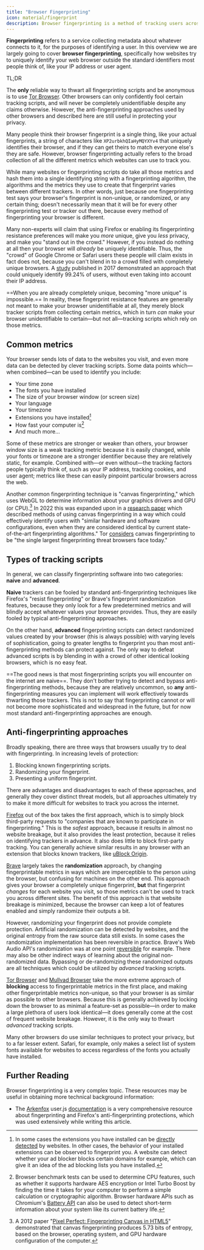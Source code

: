 ```yaml
---
title: "Browser Fingerprinting"
icon: material/fingerprint
description: Browser fingerprinting is a method of tracking users across sites regardless of their network.
---
```


**Fingerprinting** refers to a service collecting metadata about whatever connects to it, for the purposes of identifying a user. In this overview we are largely going to cover **browser fingerprinting**, specifically how websites try to uniquely identify your web browser outside the standard identifiers most people think of, like your IP address or user agent.

<div class="admonition abstract" markdown>
<p class="admonition-title">TL;DR</p>

The **only** reliable way to thwart all fingerprinting scripts and be anonymous is to use [Tor Browser](../tor.md). Other browsers can only confidently fool certain tracking scripts, and will never be completely unidentifiable despite any claims otherwise. However, the anti-fingerprinting approaches used by other browsers and described here are still useful in protecting your privacy.

</div>

Many people think their browser fingerprint is a single thing, like your actual fingerprints, a string of characters like `XP2urbkhQIaHyMQYXYv4` that uniquely identifies their browser, and if they can get theirs to match everyone else's they are safe. However, browser fingerprinting actually refers to the broad collection of all the different metrics which websites can use to track you.

While many websites or fingerprinting scripts do take all those metrics and hash them into a single identifying string with a fingerprinting algorithm, the algorithms and the metrics they use to create that fingerprint varies between different trackers. In other words, just because one fingerprinting test says your browser's fingerprint is non-unique, or randomized, or any certain thing; doesn't necessarily mean that it will be for every other fingerprinting test or tracker out there, because every method of fingerprinting your browser is different.

Many non-experts will claim that using Firefox or enabling its fingerprinting resistance preferences will make you *more* unique, give you *less* privacy, and make you "stand out in the crowd." However, if you instead do nothing at all then your browser will *already* be uniquely identifiable. Thus, the "crowd" of Google Chrome or Safari users these people will claim exists in fact does not, because you can't blend in to a crowd filled with completely unique browsers. A [study](https://www.ndss-symposium.org/ndss2017/ndss-2017-programme/cross-browser-fingerprinting-os-and-hardware-level-features/) published in 2017 demonstrated an approach that could uniquely identify 99.24% of users, without even taking into account their IP address.

==When you are already completely unique, becoming "more unique" is impossible.== In reality, these fingerprint resistance features are generally not meant to make your browser unidentifiable at all, they merely block tracker scripts from collecting certain metrics, which in turn *can* make your browser unidentifiable to certain—but not all—tracking scripts which rely on those metrics.

## Common metrics

Your browser sends lots of data to the websites you visit, and even more data can be detected by clever tracking scripts. Some data points which—when combined—can be used to identify you include:

- Your time zone
- The fonts you have installed
- The size of your browser window (or screen size)
- Your language
- Your timezone
- Extensions you have installed[^1]
- How fast your computer is[^2]
- And much more...

Some of these metrics are stronger or weaker than others, your browser window size is a weak tracking metric because it is easily changed, while your fonts or timezone are a stronger identifier because they are relatively static, for example. Combined with—or even without—the tracking factors people typically think of, such as your IP address, tracking cookies, and user agent; metrics like these can easily pinpoint particular browsers across the web.

Another common fingerprinting technique is "canvas fingerprinting," which uses WebGL to determine information about your graphics drivers and GPU (or CPU).[^3] In 2022 this was expanded upon in a [research paper](https://www.ndss-symposium.org/wp-content/uploads/2022-93-paper.pdf) which described methods of using canvas fingerprinting in a way which could effectively identify users with "similar hardware and software configurations, even when they are considered identical by current state-of-the-art fingerprinting algorithms." Tor [considers](https://2019.www.torproject.org/projects/torbrowser/design/#fingerprinting-linkability) canvas fingerprinting to be "the single largest fingerprinting threat browsers face today."

[^1]: In some cases the extensions you have installed can be [directly detected](https://z0ccc.github.io/extension-fingerprints/) by websites. In other cases, the behavior of your installed extensions can be observed to fingerprint you. A website can detect whether your ad blocker blocks certain domains for example, which can give it an idea of the ad blocking lists you have installed.
[^2]: Browser benchmark tests can be used to determine CPU features, such as whether it supports hardware AES encryption or Intel Turbo Boost by finding the time it takes for your computer to perform a simple calculation or cryptographic algorithm. Browser hardware APIs such as Chromium's [Battery API](https://developer.mozilla.org/en-US/docs/Web/API/Battery_Status_API) can also be used to detect short-term information about your system like its current battery life.
[^3]: A 2012 paper "[Pixel Perfect: Fingerprinting Canvas in HTML5](https://hovav.net/ucsd/dist/canvas.pdf)" demonstrated that canvas fingerprinting produces 5.73 bits of entropy, based on the browser, operating system, and GPU hardware configuration of the computer.

## Types of tracking scripts

In general, we can classify fingerprinting software into two categories: **naive** and **advanced**.

**Naive** trackers can be fooled by standard anti-fingerprinting techniques like Firefox's "resist fingerprinting" or Brave's fingerprint randomization features, because they only look for a few predetermined metrics and will blindly accept whatever values your browser provides. Thus, they are easily fooled by typical anti-fingerprinting approaches.

On the other hand, **advanced** fingerprinting scripts can detect randomized values created by your browser (this is always possible) with varying levels of sophistication, going to greater lengths to fingerprint you than most anti-fingerprinting methods can protect against. The only way to defeat advanced scripts is by blending in with a crowd of other identical looking browsers, which is no easy feat.

==The good news is that most fingerprinting scripts you will encounter on the internet are naive==. They don't bother trying to detect and bypass anti-fingerprinting methods, because they are relatively uncommon, so **any** anti-fingerprinting measures you can implement will work effectively towards thwarting those trackers. This is not to say that fingerprinting cannot or will not become more sophisticated and widespread in the future, but for now most standard anti-fingerprinting approaches are enough.

## Anti-fingerprinting approaches

Broadly speaking, there are three ways that browsers usually try to deal with fingerprinting. In increasing levels of protection:

1. Blocking known fingerprinting scripts.
2. Randomizing your fingerprint.
3. Presenting a uniform fingerprint.

There are advantages and disadvantages to each of these approaches, and generally they cover distinct threat models, but all approaches ultimately try to make it more difficult for websites to track you across the internet.

[Firefox](../desktop-browsers.md#firefox) out of the box takes the first approach, which is to simply block third-party requests to "companies that are known to participate in fingerprinting." This is the *safest* approach, because it results in almost no website breakage, but it also provides the least protection, because it relies on identifying trackers in advance. It also does little to block first-party tracking. You can generally achieve similar results in any browser with an extension that blocks known trackers, like [uBlock Origin](../browser-extensions.md#ublock-origin).

[Brave](../desktop-browsers.md#brave) largely takes the **randomization** approach, by changing fingerprintable metrics in ways which are imperceptible to the person using the browser, but confusing for machines on the other end. This approach gives your browser a completely unique fingerprint, **but** that fingerprint *changes* for each website you visit, so those metrics can't be used to track you across different sites. The benefit of this approach is that website breakage is minimized, because the browser can keep a lot of features enabled and simply randomize their outputs a bit.

However, randomizing your fingerprint does not provide complete protection. Artificial randomization can be detected by websites, and the original entropy from the raw source data still exists. In some cases the randomization implementation has been reversible in practice. Brave's Web Audio API's randomization was at one point [reversible](https://fingerprint.com/blog/audio-fingerprinting/#reverting-brave-standard-farbling) for example. There may also be other indirect ways of learning about the original non-randomized data. Bypassing or de-randomizing these randomized outputs are all techniques which could be utilized by *advanced* tracking scripts.

[Tor Browser](../tor.md#tor-browser) and [Mullvad Browser](../desktop-browsers.md#mullvad-browser) take the more extreme approach of **blocking** access to fingerprintable metrics in the first place, and making other fingerprintable metrics non-unique, so that your browser is as similar as possible to other browsers. Because this is generally achieved by locking down the browser to as minimal a feature-set as possible—in order to make a large plethora of users look identical—it does generally come at the cost of frequent website breakage. However, it is the only way to thwart *advanced* tracking scripts.

Many other browsers do use similar techniques to protect your privacy, but to a far lesser extent. Safari, for example, only makes a select list of system fonts available for websites to access regardless of the fonts you actually have installed.

## Further Reading

Browser fingerprinting is a very complex topic. These resources may be useful in obtaining more technical background information:

- The [Arkenfox](../desktop-browsers.md#arkenfox-advanced) user.js [documentation](https://github.com/arkenfox/user.js/wiki) is a very comprehensive resource about fingerprinting and Firefox's anti-fingerprinting protections, which was used extensively while writing this article.
